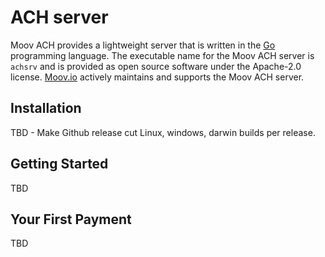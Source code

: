 # ACH server

Moov ACH provides a lightweight server that is written in the [Go](https://golang.org/) programming language. The executable name for the Moov ACH server is ```achsrv``` and is provided as open source software under the Apache-2.0 license. [Moov.io](http://moov.io) actively maintains and supports the Moov ACH server.

## Installation 

TBD - Make Github release cut Linux, windows, darwin builds per release. 

## Getting Started

TBD

## Your First Payment 

TBD